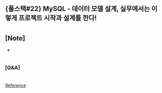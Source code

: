 ## {풀스택#22} MySQL - 데이터 모델 설계, 실무에서는 이렇게 프로젝트 시작과 설계를 한다!

#

## [Note]

-

#

### [Q&A]

#

[Reference](https://www.youtube.com/watch?v=GroeyzBNhfU&list=PLEOnZ6GeucBU7FR26mn9d3Mxqc8V81yHX&index=23)
